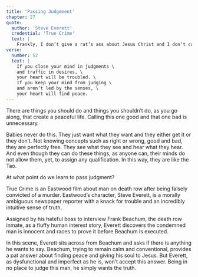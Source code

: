 ```yaml
---
title: 'Passing Judgement'
chapter: 27
quote:
  author: 'Steve Everett'
  credential: 'True Crime'
  text: |
    Frankly, I don’t give a rat’s ass about Jesus Christ and I don’t care about justice in this world, or the next. I don’t even care what’s right or wrong. I never have.
verse:
  number: 52
  text: |
    If you close your mind in judgments \
    and traffic in desires, \
    your heart will be troubled. \
    If you keep your mind from judging \
    and aren’t led by the senses, \
    your heart will find peace.
---
```


There are things you should do and things you shouldn’t do, as you go along,
that create a peaceful life.
Calling this one good and that one bad is unnecessary.

Babies never do this.
They just want what they want and they either get it or they don’t.
Not knowing concepts such as right or wrong, good and bad,
they are perfectly free. They see what they see and hear what they hear.
And even though they can do these things, as anyone can,
their minds do not allow them, yet, to assign any qualification.
In this way, they are like the Tao.

At what point do we learn to pass judgment?

True Crime is an Eastwood film about man on death row after
being falsely convicted of a murder. Eastwood’s character,
Steve Everett,
is a morally ambiguous newspaper reporter with a knack for trouble
and an incredibly intuitive sense of truth.

Assigned by his hateful boss to interview Frank Beachum,
the death row inmate, as a fluffy human interest story,
Everett discovers the condemned man is innocent and races
to prove it before Beachum is executed.

In this scene,
Everett sits across from Beachum and asks if there is anything he wants to say.
Beachum, trying to remain calm and conventional,
provides a pat answer about finding peace and giving his soul to Jesus.
But Everett, as dysfunctional and imperfect as he is, won’t accept this answer.
Being in no place to judge this man, he simply wants the truth.
